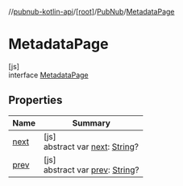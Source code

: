 //[pubnub-kotlin-api](../../../../index.md)/[[root]](../../index.md)/[PubNub](../index.md)/[MetadataPage](index.md)

# MetadataPage

[js]\
interface [MetadataPage](index.md)

## Properties

| Name | Summary |
|---|---|
| [next](next.md) | [js]<br>abstract var [next](next.md): [String](https://kotlinlang.org/api/latest/jvm/stdlib/kotlin/-string/index.html)? |
| [prev](prev.md) | [js]<br>abstract var [prev](prev.md): [String](https://kotlinlang.org/api/latest/jvm/stdlib/kotlin/-string/index.html)? |
